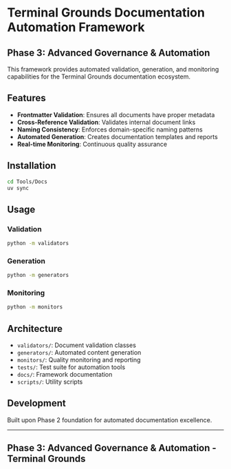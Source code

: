 # Terminal Grounds Documentation Automation Framework

## Phase 3: Advanced Governance & Automation

This framework provides automated validation, generation, and monitoring capabilities for the Terminal Grounds documentation ecosystem.

## Features

- **Frontmatter Validation**: Ensures all documents have proper metadata
- **Cross-Reference Validation**: Validates internal document links
- **Naming Consistency**: Enforces domain-specific naming patterns
- **Automated Generation**: Creates documentation templates and reports
- **Real-time Monitoring**: Continuous quality assurance

## Installation

```bash
cd Tools/Docs
uv sync
```

## Usage

### Validation

```bash
python -m validators
```

### Generation

```bash
python -m generators
```

### Monitoring

```bash
python -m monitors
```

## Architecture

- `validators/`: Document validation classes
- `generators/`: Automated content generation
- `monitors/`: Quality monitoring and reporting
- `tests/`: Test suite for automation tools
- `docs/`: Framework documentation
- `scripts/`: Utility scripts

## Development

Built upon Phase 2 foundation for automated documentation excellence.

---

## Phase 3: Advanced Governance & Automation - Terminal Grounds
